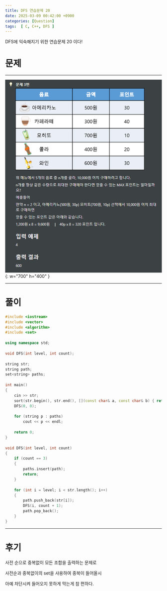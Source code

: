 ```yaml
---
title: DFS 연습문제 20
date: 2025-03-09 00:42:00 +0900
categories: [Question]  
tags:  [ C, C++, DFS ]
---
```


DFS에 익숙해지기 위한 연습문제 20 이다!

# 문제   
---------------------------------------
![Desktop View](/assets/img/dfs20.png){: w="700" h="400" }

---------------------------------------

# 풀이

```c++
#include <iostream>
#include <vector>
#include <algorithm>
#include <set>

using namespace std;

void DFS(int level, int count);

string str;
string path;
set<string> paths;

int main()
{
    cin >> str;
    sort(str.begin(), str.end(), [](const char& a, const char& b) {	return a < b; });
    DFS(0, 0);
    
    for (string p : paths)
        cout << p << endl;
    
    return 0;
}

void DFS(int level, int count)
{
    if (count == 3)
    {
        paths.insert(path);
        return;
    }
    
    for (int i = level; i < str.length(); i++)
    {
        path.push_back(str[i]);
        DFS(i, count + 1);
        path.pop_back();
    }
}
```
---------------------------------------

# 후기

사전 순으로 중복없이 모든 조합을 출력하는 문제로

사전순과 중복없이의 set을 사용하여 중복이 들어올시

아예 차단시켜 들어오지 못하게 막는게 참 편하다.
